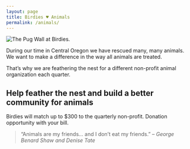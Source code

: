 ```yaml
---
layout: page
title: Birdies ♥ Animals
permalink: /animals/
---
```


![The Pug Wall at Birdies.](../img/pugwall.jpg)

During our time in Central Oregon we have rescued many, many animals.  We want to make a difference in the way all animals are treated. 

That’s why we are feathering the nest for a different  non-profit animal organization each quarter.

## Help feather the nest and build a better community for animals

Birdies will match up to $300 to the quarterly non-profit. Donation opportunity with your bill.

> “Animals are my friends… and I don’t eat my friends.” 
<cite>– George Benard Shaw and Denise Tate</cite>